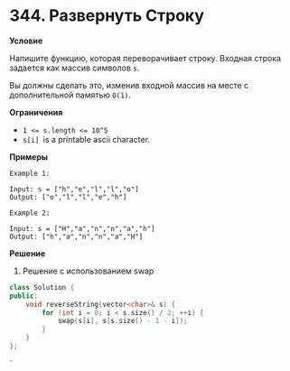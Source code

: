 # 344. Развернуть Строку

**Условие**

Напишите функцию, которая переворачивает строку. Входная строка задается как массив символов `s`.

Вы должны сделать это, изменив входной массив на месте с дополнительной памятью `O(1)`.

**Ограничения**
- `1 <= s.length <= 10^5`
- `s[i] `is a printable ascii character.


**Примеры**
```
Example 1:

Input: s = ["h","e","l","l","o"]
Output: ["o","l","l","e","h"]

Example 2:

Input: s = ["H","a","n","n","a","h"]
Output: ["h","a","n","n","a","H"]
```


**Решение**


1. Решение с использованием swap
```C++
class Solution {
public:
    void reverseString(vector<char>& s) {
        for (int i = 0; i < s.size() / 2; ++i) {
            swap(s[i], s[s.size() - 1 - i]);
        }
    }
};
```
`





 


 


